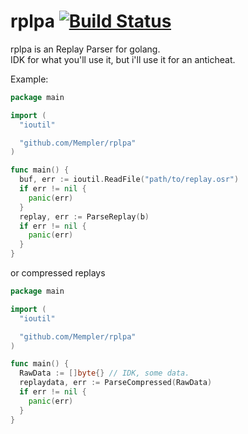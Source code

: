 # rplpa [![Build Status](https://travis-ci.org/Mempler/rplpa.svg?branch=master)](https://travis-ci.org/Mempler/rplpa)

rplpa is an Replay Parser for golang. \
IDK for what you'll use it, but i'll use it for an anticheat.

Example:
```go
package main

import (
  "ioutil"

  "github.com/Mempler/rplpa"
)

func main() {
  buf, err := ioutil.ReadFile("path/to/replay.osr")
  if err != nil {
    panic(err)
  }
  replay, err := ParseReplay(b)
  if err != nil {
    panic(err)
  }
}
```

or compressed replays

```go
package main

import (
  "ioutil"

  "github.com/Mempler/rplpa"
)

func main() {
  RawData := []byte{} // IDK, some data.
  replaydata, err := ParseCompressed(RawData)
  if err != nil {
    panic(err)
  }
}
```
